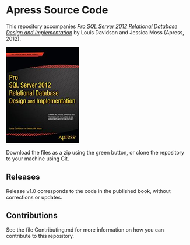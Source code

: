 # Apress Source Code

This repository accompanies [*Pro SQL Server 2012 Relational Database Design and Implementation*](http://www.apress.com/9781430236955) by Louis Davidson and Jessica Moss (Apress, 2012).

![Cover image](9781430236955.jpg)

Download the files as a zip using the green button, or clone the repository to your machine using Git.

## Releases

Release v1.0 corresponds to the code in the published book, without corrections or updates.

## Contributions

See the file Contributing.md for more information on how you can contribute to this repository.
